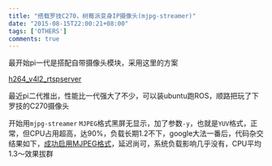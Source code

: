 ```yaml
---
title: "搭载罗技C270，树莓派变身IP摄像头(mjpg-streamer)"
date: "2015-08-15T22:00:21+08:00"
tags: ['OTHERS']
comments: true
---
```



最开始pi一代是搭配自带摄像头模块，采用这里的方案

[h264_v4l2_rtspserver](https://github.com/mpromonet/h264_v4l2_rtspserver)

最近pi二代推出，性能比一代强大了不少，可以装ubuntu跑ROS，顺路把玩了下罗技的C270摄像头

开始用`mjpg-streamer` `MJPEG`格式黑屏无显示，加了参数`-y`，也就是`YUV`格式，正常，但CPU占用超高，达90%，负载长期1.2不下，google大法一番后，代码杂交结果如下，[成功启用MJPEG格式](https://github.com/ferstar/mjpg-streamer-diy/blob/master/README.md)，延迟尚可，系统负载影响几乎没有，CPU平均1.3～效果拔群
